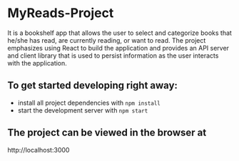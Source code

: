 # MyReads-Project
It is a bookshelf app that allows the user to select and categorize books that he/she has read, are currently reading, or want to read. The project emphasizes using React to build the application and provides an API server and client library that is used to persist information as the user interacts with the application.

## To get started developing right away:

- install all project dependencies with `npm install`
- start the development server with `npm start`

## The project can be viewed in the browser at

http://localhost:3000
